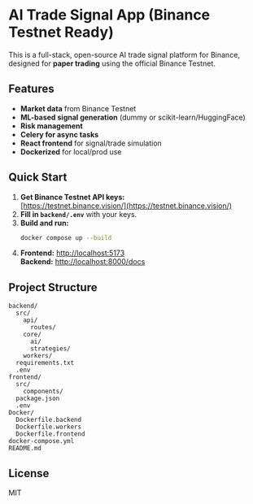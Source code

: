 # AI Trade Signal App (Binance Testnet Ready)

This is a full-stack, open-source AI trade signal platform for Binance, designed for **paper trading** using the official Binance Testnet.

## Features

- **Market data** from Binance Testnet
- **ML-based signal generation** (dummy or scikit-learn/HuggingFace)
- **Risk management**
- **Celery for async tasks**
- **React frontend** for signal/trade simulation
- **Dockerized** for local/prod use

## Quick Start

1. **Get Binance Testnet API keys:**  
   [https://testnet.binance.vision/](https://testnet.binance.vision/)
2. **Fill in `backend/.env`** with your keys.
3. **Build and run:**
   ```sh
   docker compose up --build
   ```
4. **Frontend:** [http://localhost:5173](http://localhost:5173)  
   **Backend:** [http://localhost:8000/docs](http://localhost:8000/docs)

## Project Structure

```
backend/
  src/
    api/
      routes/
    core/
      ai/
      strategies/
    workers/
  requirements.txt
  .env
frontend/
  src/
    components/
  package.json
  .env
Docker/
  Dockerfile.backend
  Dockerfile.workers
  Dockerfile.frontend
docker-compose.yml
README.md
```

## License

MIT